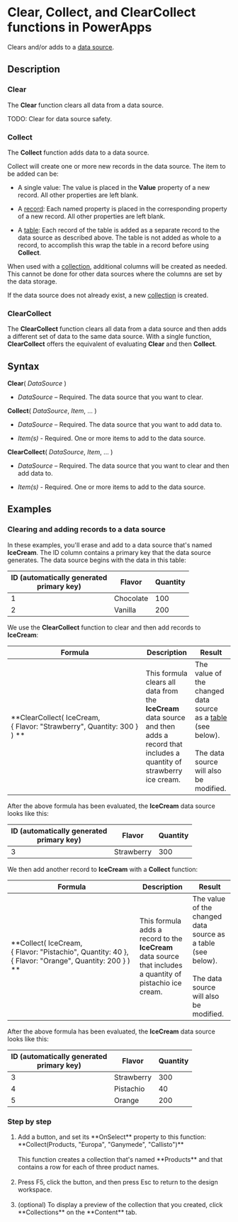 <properties
	pageTitle="PowerApps: Clear, Collect, and ClearCollect functions"
	description="Reference information for the Clear, Collect, and ClearCollect functions in PowerApps, including syntax and examples"
	services="powerapps"
	documentationCenter="na"
	authors="gregli-msft"
	manager="dwrede"
	editor=""
	tags=""/>

<tags
   ms.service="powerapps"
   ms.devlang="na"
   ms.topic="article"
   ms.tgt_pltfrm="na"
   ms.workload="na"
   ms.date="11/01/2015"
   ms.author="gregli"/>

# Clear, Collect, and ClearCollect functions in PowerApps #

Clears and/or adds to a [data source](working-with-data-sources.md).

## Description ##

### Clear ###

The **Clear** function clears all data from a data source.

TODO: Clear for data source safety.

### Collect ###

The **Collect** function adds data to a data source.

Collect will create one or more new records in the data source.  The item to be added can be:

- A single value: The value is placed in the **Value** property of a new record.  All other properties are left blank.

- A [record](working-with-tables.md): Each named property is placed in the corresponding property of a new record.  All other properties are left blank.
  
- A [table](working-with-tables.md): Each record of the table is added as a separate record to the data source as described above.  The table is not added as whole to a record, to accomplish this wrap the table in a record before using **Collect**. 

When used with a [collection](working-with-data-sources.md#collections), additional columns will be created as needed.  This cannot be done for other data sources where the columns are set by the data storage.

If the data source does not already exist, a new [collection](working-with-data-sources.md#collections) is created.    

### ClearCollect ###  

The **ClearCollect** function clears all data from a data source and then adds a different set of data to the same data source.  With a single function, **ClearCollect** offers the equivalent of evaluating **Clear** and then **Collect**.

## Syntax ##

**Clear**( *DataSource* )

- *DataSource* – Required. The data source that you want to clear.

**Collect**( *DataSource*, *Item*, ... )

- *DataSource* – Required. The data source that you want to add data to.

- *Item(s)* - Required.  One or more items to add to the data source. 

**ClearCollect**( *DataSource*, *Item*, ... )

- *DataSource* – Required. The data source that you want to clear and then add data to.

- *Item(s)* - Required.  One or more items to add to the data source.  

## Examples ##

### Clearing and adding records to a data source ###

In these examples, you'll erase and add to a data source that's named **IceCream**. The ID column contains a primary key that the data source generates.  The data source begins with the data in this table:

| ID (automatically generated<br>primary key) | Flavor    | Quantity |
|-----|-----------|----------|
| 1   | Chocolate | 100      |
| 2   | Vanilla   | 200      |

We use the **ClearCollect** function to clear and then add records to **IceCream**:

| Formula | Description  | Result              |
|---------|--------------|---------------------|
| **ClearCollect( IceCream, {&nbsp;Flavor:&nbsp;"Strawberry",&nbsp;Quantity:&nbsp;300&nbsp;} ) **| This formula clears all data from the **IceCream** data source and then adds a record that includes a quantity of strawberry ice cream. | The value of the changed data source as a [table](working-with-tables.md) (see below).<br><br>The data source will also be modified. |

After the above formula has been evaluated, the **IceCream** data source looks like this:

| ID (automatically generated<br>primary key) | Flavor    | Quantity |
|-----|-----------|----------|
| 3   | Strawberry | 300      |

We then add another record to **IceCream** with a **Collect** function:

| Formula | Description  | Result              |
|---------|--------------|---------------------|
| **Collect( IceCream, {&nbsp;Flavor:&nbsp;"Pistachio",&nbsp;Quantity:&nbsp;40&nbsp;}, {&nbsp;Flavor:&nbsp;"Orange",&nbsp;Quantity:&nbsp;200&nbsp;}  ) **| This formula adds a record to the **IceCream** data source that includes a quantity of pistachio ice cream. | The value of the changed data source as a table (see below).<br><br>The data source will also be modified. |

After the above formula has been evaluated, the **IceCream** data source looks like this:

| ID (automatically generated<br>primary key) | Flavor    | Quantity |
|-----|-----------|----------|
| 3   | Strawberry | 300      |
| 4   | Pistachio | 40 |
| 5   | Orange | 200 |


### Step by step ###

<ol><li>Add a button, and set its **OnSelect** property to this function:<br>**Collect(Products, &quot;Europa&quot;, &quot;Ganymede&quot;, &quot;Callisto&quot;)**<br><br>This function creates a collection that's named **Products** and that contains a row for each of three product names.</li><br><li>Press F5, click the button, and then press Esc to return to the design workspace.</li><br><li>(optional) To display a preview of the collection that you created, click **Collections**  on the **Content** tab.</li></ol>
